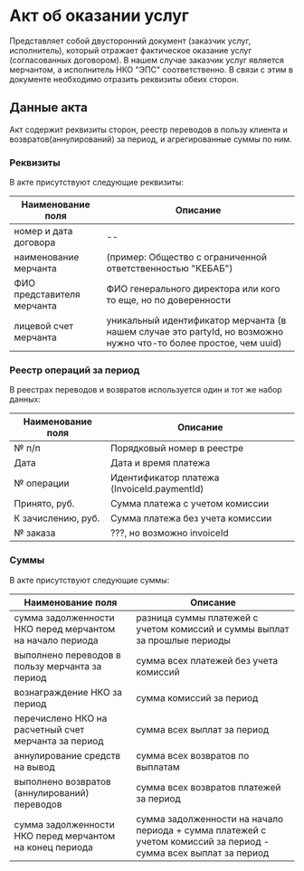 # Акт об оказании услуг

Представляет собой двусторонний документ (заказчик услуг, исполнитель), который отражает фактическое оказание услуг (согласованных договором).
В нашем случае заказчик услуг является мерчантом, а исполнитель НКО "ЭПС" соответственно. В связи с этим в документе необходимо отразить реквизиты обеих сторон.

## Данные акта

Акт содержит реквизиты сторон, реестр переводов в пользу клиента и возвратов(аннулирований) за период, и агрегированные суммы по ним.

### Реквизиты

В акте присутствуют следующие реквизиты:

Наименование поля  | Описание
--- | --- |
номер и дата договора|--
наименование мерчанта|(пример: Общество с ограниченной ответственностью "KEБАБ")|
ФИО представителя мерчанта|ФИО генерального директора или кого то еще, но по доверенности|
лицевой счет мерчанта|уникальный идентификатор мерчанта (в нашем случае это partyId, но возможно нужно что-то более простое, чем uuid)|

### Реестр операций за период

В реестрах переводов и возвратов используется один и тот же набор данных:

Наименование поля  | Описание
--- | --- |
№ п/п|Порядковый номер в реестре|
Дата|Дата и время платежа|
№ операции|Идентификатор платежа (InvoiceId.paymentId)|
Принято, руб.|Сумма платежа с учетом комиссии|
К зачислению, руб.|Сумма платежа без учета комиссии|
№ заказа|???, но возможно invoiceId|

### Суммы

В акте присутствуют следующие суммы:

Наименование поля  | Описание
--- | --- |
сумма задолженности НКО перед мерчантом на начало периода|разница суммы платежей с учетом комиссий и суммы выплат за прошлые периоды|
выполнено переводов в пользу мерчанта за период|сумма всех платежей без учета комиссий|
вознаграждение НКО за период|сумма комиссий за период|
перечислено НКО на расчетный счет мерчанта за период|сумма всех выплат за период|
аннулирование средств на вывод|сумма всех возвратов по выплатам|
выполнено возвратов (аннулирований) переводов|сумма всех возвратов платежей за период|
cумма задолженности НКО перед мерчантом на конец периода|сумма задолженности на начало периода + сумма платежей с учетом комиссий за период - сумма всех выплат за период| 

